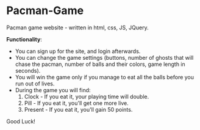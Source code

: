 # Pacman-Game
Pacman game website - written in html, css, JS, JQuery.

**Functionality**:
- You can sign up for the site, and login afterwards.
- You can change the game settings (buttons, number of ghosts that will chase the pacman, number of balls and their colors, game length in seconds).
- You will win the game only if you manage to eat all the balls before you run out of lives.
- During the game you will find:
  1. Clock - If you eat it, your playing time will double.
  2. Pill - If you eat it, you'll get one more live.
  3. Present - If you eat it, you'll gain 50 points.

Good Luck!
